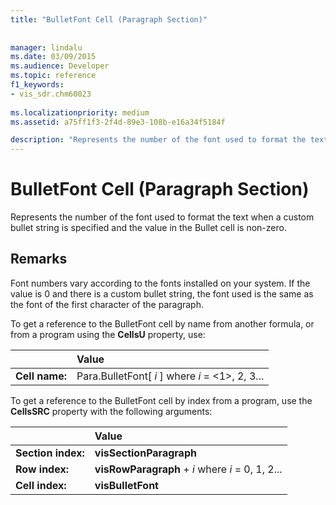 ```yaml
---
title: "BulletFont Cell (Paragraph Section)"
 
 
manager: lindalu
ms.date: 03/09/2015
ms.audience: Developer
ms.topic: reference
f1_keywords:
- vis_sdr.chm60023
 
ms.localizationpriority: medium
ms.assetid: a75ff1f3-2f4d-89e3-108b-e16a34f5184f

description: "Represents the number of the font used to format the text when a custom bullet string is specified and the value in the Bullet cell is non-zero."
---
```


# BulletFont Cell (Paragraph Section)

Represents the number of the font used to format the text when a custom bullet string is specified and the value in the Bullet cell is non-zero. 
  
## Remarks

Font numbers vary according to the fonts installed on your system. If the value is 0 and there is a custom bullet string, the font used is the same as the font of the first character of the paragraph.
  
To get a reference to the BulletFont cell by name from another formula, or from a program using the **CellsU** property, use: 
  
||Value |
|:-----|:-----|
| **Cell name:**  <br/> | Para.BulletFont[  *i*  ]            where  *i*  = <1>, 2, 3... |
   
To get a reference to the BulletFont cell by index from a program, use the **CellsSRC** property with the following arguments: 
  
||Value |
|:-----|:-----|
| **Section index:**  <br/> |**visSectionParagraph** <br/> |
| **Row index:**  <br/> |**visRowParagraph** +  *i*            where  *i*  = 0, 1, 2... |
| **Cell index:**  <br/> |**visBulletFont** <br/> |
   

